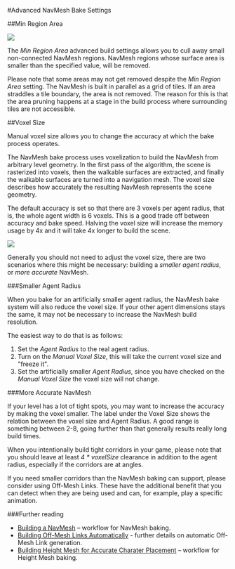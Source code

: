 #Advanced NavMesh Bake Settings

##Min Region Area

![](../uploads/Main/NavMeshMinRegion.svg)

The _Min Region Area_ advanced build settings allows you to cull away small non-connected NavMesh regions. NavMesh regions  whose surface area is smaller than the specified value, will be removed.

Please note that some areas may not get removed despite the _Min Region Area_ setting. The NavMesh is built in parallel as a grid of tiles. If an area straddles a tile boundary, the area is not removed. The reason for this is that the area pruning happens at a stage in the build process where surrounding tiles are not accessible.


##Voxel Size

Manual voxel size allows you to change the accuracy at which the bake process operates.

The NavMesh bake process uses voxelization to build the NavMesh from arbitrary level geometry. In the first pass of the algorithm, the scene is rasterized into voxels, then the walkable surfaces are extracted, and finally the walkable surfaces are turned into a navigation mesh. The voxel size describes how accurately the resulting NavMesh represents the scene geometry.

The default accuracy is set so that there are 3 voxels per agent radius, that is, the whole agent width is 6 voxels. This is a good trade off between accuracy and bake speed. Halving the voxel size will increase the memory usage by 4x and it will take 4x longer to build the scene.

![](../uploads/Main/NavMeshVoxelSize.svg)

Generally you should not need to adjust the voxel size, there are two scenarios where this might be necessary: building a _smaller agent radius_, or _more accurate_ NavMesh.

###Smaller Agent Radius

When you bake for an artificially smaller agent radius, the NavMesh bake system will also reduce the voxel size. If your other agent dimensions stays the same, it may not be necessary to increase the NavMesh build resolution.

The easiest way to do that is as follows:

1. Set the _Agent Radius_ to the real agent radius.
2. Turn on the _Manual Voxel Size_, this will take the current voxel size and "freeze it".
3. Set the artificially smaller _Agent Radius_, since you have checked on the _Manual Voxel Size_ the voxel size will not change.

###More Accurate NavMesh

If your level has a lot of tight spots, you may want to increase the accuracy by making the voxel smaller. The label under the Voxel Size shows the relation between the voxel size and Agent Radius. A good range is something between 2-8, going further than that generally results really long build times.

When you intentionally build tight corridors in your game, please note that you should leave at least _4 * voxelSize_ clearance in addition to the agent radius, especially if the corridors are at angles.

If you need smaller corridors than the NavMesh baking can support, please consider using Off-Mesh Links. These have the additional benefit that you can detect when they are being used and can, for example, play a specific animation.


###Further reading
- [Building a NavMesh](nav-BuildingNavMesh) – workflow for NavMesh baking.
- [Building Off-Mesh Links Automatically](nav-BuildingOffMeshLinksAutomatically) - further details on automatic Off-Mesh Link generation.
- [Building Height Mesh for Accurate Charater Placement](nav-HeightMesh) – workflow for Height Mesh baking.


